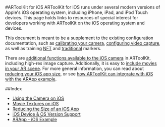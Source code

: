 #ARToolKit for iOS
ARToolKit for iOS runs under several modern versions of Apple's iOS operating system, including iPhone, iPad, and iPod Touch devices. This page holds links to resources of special interest for developers working with ARToolKit on the iOS operating system and devices.

This document is meant to be a supplement to the existing configuration documentation, such as [calibrating your camera][config_camera_calibration], [configuring video capture][config_video_capture], as well as training [NFT][marker_nft_training] and [traditional][marker_training] markers.

There are [additional functions available to the iOS camera][ios_camera] in ARToolKit, including high-res image capture. Additionally, it is easy to [include movies in your AR scene][ios_movie_textures]. For more general information, you can read about [reducing your iOS app size][ios_reducing_size], or see [how ARToolKit can integrate with iOS with the ARApp example][example_arapp].

##Index

-   [Using the Camera on iOS][ios_camera]
-   [Movie Textures on iOS][ios_movie_textures]
-   [Reducing the Size of an iOS App][ios_reducing_size]
-   [iOS Device & OS Version Support][ios_system_support]
-   [ARApp - iOS Example][example_arapp]

[config_camera_calibration]: 2_Configuration:config_camera_calibration
[config_video_capture]: 2_Configuration:config_video_capture
[marker_nft_training]: 3_Marker_Training:marker_nft_training
[marker_training]: 3_Marker_Training:marker_training

[ios_camera]: 5_iOS:ios_camera
[ios_movie_textures]: 5_iOS:ios_movie_textures
[ios_reducing_size]: 5_iOS:ios_reducing_size
[ios_system_support]: 5_iOS:ios_system_support
[example_arapp]: 7_Examples:example_arapp
